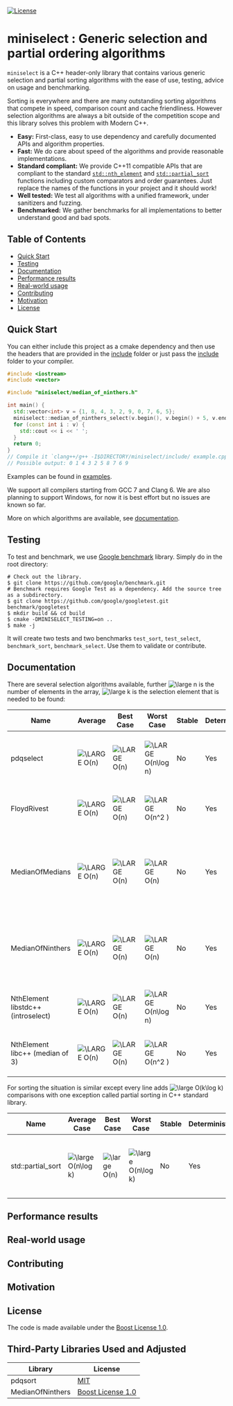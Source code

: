 [![License](https://img.shields.io/badge/License-Boost%201.0-lightblue.svg)](https://www.boost.org/LICENSE_1_0.txt)

miniselect : Generic selection and partial ordering algorithms
==============================================================

`miniselect` is a C++ header-only library that contains various generic selection
and partial sorting algorithms with the ease of use, testing, advice on usage and
benchmarking.

Sorting is everywhere and there are many outstanding sorting algorithms that
compete in speed, comparison count and cache friendliness. However selection
algorithms are always a bit outside of the competition scope and this library
solves this problem with Modern C++.

* **Easy:** First-class, easy to use dependency and carefully documented APIs and algorithm properties.
* **Fast:** We do care about speed of the algorithms and provide reasonable implementations.
* **Standard compliant:** We provide C++11 compatible APIs that are compliant to the standard [`std::nth_element`](https://en.cppreference.com/w/cpp/algorithm/nth_element) and [`std::partial_sort`](https://en.cppreference.com/w/cpp/algorithm/partial_sort) functions including custom comparators and order guarantees. Just replace the names of the functions in your project and it should work!
* **Well tested:** We test all algorithms with a unified framework, under sanitizers and fuzzing.
* **Benchmarked:** We gather benchmarks for all implementations to better understand good and bad spots.

Table of Contents
-----------------

* [Quick Start](#quick-start)
* [Testing](#testing)
* [Documentation](#documentation)
* [Performance results](#performance-results)
* [Real-world usage](#real-world-usage)
* [Contributing](#contributing)
* [Motivation](#motivation)
* [License](#license)

Quick Start
-----------

You can either include this project as a cmake dependency and then use the
headers that are provided in the [include](./include) folder or just pass the
[include](./include) folder to your compiler.

```cpp
#include <iostream>
#include <vector>

#include "miniselect/median_of_ninthers.h"

int main() {
  std::vector<int> v = {1, 8, 4, 3, 2, 9, 0, 7, 6, 5};
  miniselect::median_of_ninthers_select(v.begin(), v.begin() + 5, v.end());
  for (const int i : v) {
    std::cout << i << ' ';
  }
  return 0;
}
// Compile it `clang++/g++ -I$DIRECTORY/miniselect/include/ example.cpp -std=c++11 -O3 -o example
// Possible output: 0 1 4 3 2 5 8 7 6 9
```

Examples can be found in [examples](./examples).

We support all compilers starting from GCC 7 and Clang 6. We are also planning
to support Windows, for now it is best effort but no issues are known so far.

More on which algorithms are available, see [documentation](#documentation).

Testing
-------

To test and benchmark, we use [Google benchmark](https://github.com/google/benchmark) library.
Simply do in the root directory:

```console
# Check out the library.
$ git clone https://github.com/google/benchmark.git
# Benchmark requires Google Test as a dependency. Add the source tree as a subdirectory.
$ git clone https://github.com/google/googletest.git benchmark/googletest
$ mkdir build && cd build
$ cmake -DMINISELECT_TESTING=on ..
$ make -j
```

It will create two tests and two benchmarks `test_sort`, `test_select`,
`benchmark_sort`, `benchmark_select`. Use them to validate or contribute.

Documentation
-------------

There are several selection algorithms available, further ![\large n](https://render.githubusercontent.com/render/math?math=%5Cdisplaystyle+%5Clarge+n) is the number
of elements in the array, ![\large k](https://render.githubusercontent.com/render/math?math=%5Cdisplaystyle+%5Clarge+k) is the selection element that is needed to be found:

| Name                                  | Average                                                                                                   | Best Case                                                                                                 | Worst Case                                                                                                                | Stable    | Deterministic     | Comparisons                                                                                                                                                                                                                                                                                                                               |
|------------------------------------   |---------------------------------------------------------------------------------------------------------  |---------------------------------------------------------------------------------------------------------  |-----------------------------------------------------------------------------------------------------------------------    |--------   |---------------    |----------------------------------------------------------------------------------------------------------------------------------------------------------------------------------------------------------------------------------------------------------------------------------------------------------------------------------------   |
| pdqselect                             | ![\LARGE O(n)](https://render.githubusercontent.com/render/math?math=%5Cdisplaystyle+%5CLARGE+O%28n%29)   | ![\LARGE O(n)](https://render.githubusercontent.com/render/math?math=%5Cdisplaystyle+%5CLARGE+O%28n%29)   | ![\LARGE O(n\log n)](https://render.githubusercontent.com/render/math?math=%5Cdisplaystyle+%5CLARGE+O%28n%5Clog+n%29)     |   No      |      Yes          | At least ![\LARGE 2n](https://render.githubusercontent.com/render/math?math=%5Cdisplaystyle+%5CLARGE+2n). Random data around ![\LARGE 2.5n](https://render.githubusercontent.com/render/math?math=%5Cdisplaystyle+%5CLARGE+2.5n)                                                                                                          |
| FloydRivest                           | ![\LARGE O(n)](https://render.githubusercontent.com/render/math?math=%5Cdisplaystyle+%5CLARGE+O%28n%29)   | ![\LARGE O(n)](https://render.githubusercontent.com/render/math?math=%5Cdisplaystyle+%5CLARGE+O%28n%29)   | ![\LARGE O(n^2 )](https://render.githubusercontent.com/render/math?math=%5Cdisplaystyle+%5CLARGE+O%28n%5E2+%29)           |   No      |      Yes          | On average ![\LARGE n + \min(k, n - k) + O(\sqrt{n \log n})](https://render.githubusercontent.com/render/math?math=%5Cdisplaystyle+%5CLARGE+n+%2B+%5Cmin%28k%2C+n+-+k%29+%2B+O%28%5Csqrt%7Bn+%5Clog+n%7D%29)                                                                                                                              |
| MedianOfMedians                       | ![\LARGE O(n)](https://render.githubusercontent.com/render/math?math=%5Cdisplaystyle+%5CLARGE+O%28n%29)   | ![\LARGE O(n)](https://render.githubusercontent.com/render/math?math=%5Cdisplaystyle+%5CLARGE+O%28n%29)   | ![\LARGE O(n)](https://render.githubusercontent.com/render/math?math=%5Cdisplaystyle+%5CLARGE+O%28n%29)                   |   No      |      Yes          | Between ![\LARGE 2n](https://render.githubusercontent.com/render/math?math=%5Cdisplaystyle+%5CLARGE+2n) and ![\LARGE 22n](https://render.githubusercontent.com/render/math?math=%5Cdisplaystyle+%5CLARGE+22n). Random data around  ![\LARGE 2.5n](https://render.githubusercontent.com/render/math?math=%5Cdisplaystyle+%5CLARGE+2.5n)    |
| MedianOfNinthers                      | ![\LARGE O(n)](https://render.githubusercontent.com/render/math?math=%5Cdisplaystyle+%5CLARGE+O%28n%29)   | ![\LARGE O(n)](https://render.githubusercontent.com/render/math?math=%5Cdisplaystyle+%5CLARGE+O%28n%29)   | ![\LARGE O(n)](https://render.githubusercontent.com/render/math?math=%5Cdisplaystyle+%5CLARGE+O%28n%29)                   |   No      |      Yes          | Between ![\LARGE 2n](https://render.githubusercontent.com/render/math?math=%5Cdisplaystyle+%5CLARGE+2n) and ![\LARGE 12n](https://render.githubusercontent.com/render/math?math=%5Cdisplaystyle+%5CLARGE+12.5n). Random data around ![\LARGE 2n](https://render.githubusercontent.com/render/math?math=%5Cdisplaystyle+%5CLARGE+2n)       |
| NthElement libstdc++ (introselect)    | ![\LARGE O(n)](https://render.githubusercontent.com/render/math?math=%5Cdisplaystyle+%5CLARGE+O%28n%29)   | ![\LARGE O(n)](https://render.githubusercontent.com/render/math?math=%5Cdisplaystyle+%5CLARGE+O%28n%29)   | ![\LARGE O(n\log n)](https://render.githubusercontent.com/render/math?math=%5Cdisplaystyle+%5CLARGE+O%28n%5Clog+n%29)     |   No      |      Yes          | At least ![\LARGE 2n](https://render.githubusercontent.com/render/math?math=%5Cdisplaystyle+%5CLARGE+2n). Random data around ![\LARGE 3n](https://render.githubusercontent.com/render/math?math=%5Cdisplaystyle+%5CLARGE+3n)                                                                                                              |
| NthElement libc++ (median of 3)       | ![\LARGE O(n)](https://render.githubusercontent.com/render/math?math=%5Cdisplaystyle+%5CLARGE+O%28n%29)   | ![\LARGE O(n)](https://render.githubusercontent.com/render/math?math=%5Cdisplaystyle+%5CLARGE+O%28n%29)   | ![\LARGE O(n^2 )](https://render.githubusercontent.com/render/math?math=%5Cdisplaystyle+%5CLARGE+O%28n%5E2+%29)           |   No      |      Yes          | At least ![\LARGE 2n](https://render.githubusercontent.com/render/math?math=%5Cdisplaystyle+%5CLARGE+2n). Random data around ![\LARGE 3n](https://render.githubusercontent.com/render/math?math=%5Cdisplaystyle+%5CLARGE+3n)                                                                                                              |

For sorting the situation is similar except every line adds ![\large O(k\log k)](https://render.githubusercontent.com/render/math?math=%5Cdisplaystyle+%5Clarge+O%28k%5Clog+k%29) comparisons with one exception called partial sorting in C++ standard library.

| Name              | Average Case                                                                                                          | Best Case                                                                                               | Worst Case                                                                                                            | Stable | Deterministic | Comparisons                                                                                                                                                    |
|-------------------|-----------------------------------------------------------------------------------------------------------------------|---------------------------------------------------------------------------------------------------------|-----------------------------------------------------------------------------------------------------------------------|--------|---------------|----------------------------------------------------------------------------------------------------------------------------------------------------------------|
| std::partial_sort | ![\large O(n\log k)](https://render.githubusercontent.com/render/math?math=%5Cdisplaystyle+%5Clarge+O%28n%5Clog+k%29) | ![\large O(n)](https://render.githubusercontent.com/render/math?math=%5Cdisplaystyle+%5Clarge+O%28n%29) | ![\large O(n\log k)](https://render.githubusercontent.com/render/math?math=%5Cdisplaystyle+%5Clarge+O%28n%5Clog+k%29) | No     | Yes           | ![\large n\log k](https://render.githubusercontent.com/render/math?math=%5Cdisplaystyle+%5Clarge+n%5Clog+k) on average, for some data patterns might be better |


Performance results
-------------------

Real-world usage
----------------

Contributing
------------

Motivation
----------

License
-------

The code is made available under the [Boost License 1.0](https://boost.org/LICENSE_1_0.txt).

Third-Party Libraries Used and Adjusted
---------------------------------------

| Library             | License                                                                                          |
|---------------------|--------------------------------------------------------------------------------------------------|
| pdqsort             | [MIT](https://github.com/orlp/pdqsort/blob/47a46767d76fc852284eaa083e4b7034ee6e2559/license.txt) |
| MedianOfNinthers    | [Boost License 1.0](https://github.com/andralex/MedianOfNinthers/blob/master/LICENSE_1_0.txt)    |

